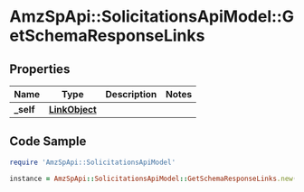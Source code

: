 # AmzSpApi::SolicitationsApiModel::GetSchemaResponseLinks

## Properties

Name | Type | Description | Notes
------------ | ------------- | ------------- | -------------
**_self** | [**LinkObject**](LinkObject.md) |  | 

## Code Sample

```ruby
require 'AmzSpApi::SolicitationsApiModel'

instance = AmzSpApi::SolicitationsApiModel::GetSchemaResponseLinks.new(_self: null)
```


